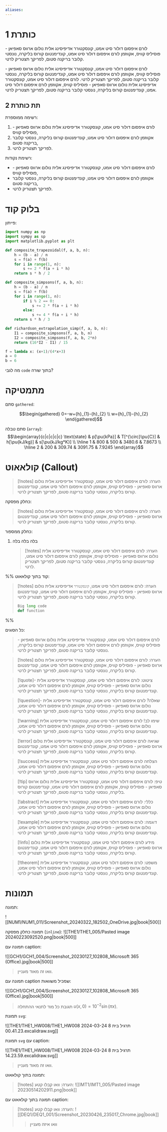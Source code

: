 ```yaml
---
aliases:
---
```


# כותרת 1

לורם איפסום דולור סיט אמט, קונסקטורר אדיפיסינג אלית נולום ארווס סאפיאן - פוסיליס קוויס, אקווזמן לורם איפסום דולור סיט אמט, קונדימנטום קורוס בליקרה, נונסטי קלובר בריקנה סטום, לפריקך תצטריק לרטי.

לורם איפסום דולור סיט אמט, קונסקטורר אדיפיסינג אלית נולום ארווס סאפיאן - פוסיליס קוויס, אקווזמן לורם איפסום דולור סיט אמט, קונדימנטום קורוס בליקרה, נונסטי קלובר בריקנה סטום, לפריקך תצטריק לרטי.
לורם איפסום דולור סיט אמט, קונסקטורר אדיפיסינג אלית נולום ארווס סאפיאן - פוסיליס קוויס, אקווזמן לורם איפסום דולור סיט אמט, קונדימנטום קורוס בליקרה, נונסטי קלובר בריקנה סטום, לפריקך תצטריק לרטי.

## תת כותרת 2

רשימה ממוספרת:

1. לורם איפסום דולור סיט אמט, קונסקטורר אדיפיסינג אלית נולום ארווס סאפיאן - פוסיליס קוויס,
2. אקווזמן לורם איפסום דולור סיט אמט, קונדימנטום קורוס בליקרה, נונסטי קלובר בריקנה סטום,
3. לפריקך תצטריק לרטי.

רשימת נקודות:
- לורם איפסום דולור סיט אמט, קונסקטורר אדיפיסינג אלית נולום ארווס סאפיאן - פוסיליס קוויס,
- אקווזמן לורם איפסום דולור סיט אמט, קונדימנטום קורוס בליקרה, נונסטי קלובר בריקנה סטום,
- לפריקך תצטריק לרטי.

# בלוק קוד

פייתון:

```python {.breaklines}
import numpy as np
import sympy as sp
import matplotlib.pyplot as plt

def composite_trapezoidal(f, a, b, n):
    h = (b - a) / n
    s = f(a) + f(b)
    for i in range(1, n):
        s += 2 * f(a + i * h)
    return s * h / 2

def composite_simpsons(f, a, b, n):
    h = (b - a) / n
    s = f(a) + f(b)
    for i in range(1, n):
        if i % 2 == 0:
            s += 2 * f(a + i * h)
        else:
            s += 4 * f(a + i * h)
    return s * h / 3

def richardson_extrapolation_simp(f, a, b, n):
    I1 = composite_simpsons(f, a, b, n)
    I2 = composite_simpsons(f, a, b, 2*n)
    return (16*I2 - I1) / 15

f = lambda x: (x+1)/(4*x+3)
a = 0
b = 6
```

מה לגבי `code` בתוך שורה?

# מתמטיקה

סתם `gathered`:

$$\begin{gathered}
0=-w+{h}_{1}-{h}_{2} \\
w={h}_{1}-{h}_{2}
\end{gathered}$$

סתם טבלה (`array`):
$$\begin{array}{c|c|c|c|c}
\text{state} & p[\pu{kPa}] & T[^{\circ}\pu{C}] &  h[\pu{kJ/kg}]  & s[\pu{kJ/kg*K}] \\
\hline 1  & 800 & 500  & 3480.6 & 7.8673 \\ 
\hline 2 & 200 & 309.74 &  3091.75  & 7.9245
\end{array}$$

# קולאאוט (Callout)


>[!notes] הערה: 
 >לורם איפסום דולור סיט אמט, קונסקטורר אדיפיסינג אלית נולום ארווס סאפיאן - פוסיליס קוויס, אקווזמן לורם איפסום דולור סיט אמט, קונדימנטום קורוס בליקרה, נונסטי קלובר בריקנה סטום, לפריקך תצטריק לרטי.


 כחלק מפסקה:
 >[!notes] הערה: 
 >לורם איפסום דולור סיט אמט, קונסקטורר אדיפיסינג אלית נולום ארווס סאפיאן - פוסיליס קוויס, אקווזמן לורם איפסום דולור סיט אמט, קונדימנטום קורוס בליקרה, נונסטי קלובר בריקנה סטום, לפריקך תצטריק לרטי.
 
 כחלק ממספור:
 
 1. בלה בלה בלה
    >[!notes] הערה: 
    >לורם איפסום דולור סיט אמט, קונסקטורר אדיפיסינג אלית נולום ארווס סאפיאן - פוסיליס קוויס, אקווזמן לורם איפסום דולור סיט אמט, קונדימנטום קורוס בליקרה, נונסטי קלובר בריקנה סטום, לפריקך תצטריק לרטי.

%% קוד בתוך קולאאוט:

>[!notes] הערה: 
 >לורם איפסום דולור סיט אמט, `קונסקטורר` אדיפיסינג אלית נולום ארווס סאפיאן - פוסיליס קוויס, אקווזמן לורם איפסום דולור סיט אמט, קונדימנטום קורוס בליקרה, נונסטי קלובר בריקנה סטום, לפריקך תצטריק לרטי.
 >
 >```python
 >Big long code
 >def function
 >```
 %%

כל הסוגים:

>לורם איפסום דולור סיט אמט, קונסקטורר אדיפיסינג אלית נולום ארווס סאפיאן - פוסיליס קוויס, אקווזמן לורם איפסום דולור סיט אמט, קונדימנטום קורוס בליקרה, נונסטי קלובר בריקנה סטום, לפריקך תצטריק לרטי.

>[!notes] הערה: 
 >לורם איפסום דולור סיט אמט, קונסקטורר אדיפיסינג אלית נולום ארווס סאפיאן - פוסיליס קוויס, אקווזמן לורם איפסום דולור סיט אמט, קונדימנטום קורוס בליקרה, נונסטי קלובר בריקנה סטום, לפריקך תצטריק לרטי.
 
 >[!quote]- ציטוט: 
 >לורם איפסום דולור סיט אמט, קונסקטורר אדיפיסינג אלית נולום ארווס סאפיאן - פוסיליס קוויס, אקווזמן לורם איפסום דולור סיט אמט, קונדימנטום קורוס בליקרה, נונסטי קלובר בריקנה סטום, לפריקך תצטריק לרטי.
 
 >[!question]- שאלה? 
 >לורם איפסום דולור סיט אמט, קונסקטורר אדיפיסינג אלית נולום ארווס סאפיאן - פוסיליס קוויס, אקווזמן לורם איפסום דולור סיט אמט, קונדימנטום קורוס בליקרה, נונסטי קלובר בריקנה סטום, לפריקך תצטריק לרטי.


> [!warning] שימו לב!
>לורם איפסום דולור סיט אמט, קונסקטורר אדיפיסינג אלית נולום ארווס סאפיאן - פוסיליס קוויס, אקווזמן לורם איפסום דולור סיט אמט, קונדימנטום קורוס בליקרה, נונסטי קלובר בריקנה סטום, לפריקך תצטריק לרטי.


> [!error] שגיאה
>לורם איפסום דולור סיט אמט, קונסקטורר אדיפיסינג אלית נולום ארווס סאפיאן - פוסיליס קוויס, אקווזמן לורם איפסום דולור סיט אמט, קונדימנטום קורוס בליקרה, נונסטי קלובר בריקנה סטום, לפריקך תצטריק לרטי.


> [!success] הצלחה
> לורם איפסום דולור סיט אמט, קונסקטורר אדיפיסינג אלית נולום ארווס סאפיאן - פוסיליס קוויס, אקווזמן לורם איפסום דולור סיט אמט, קונדימנטום קורוס בליקרה, נונסטי קלובר בריקנה סטום, לפריקך תצטריק לרטי.


> [!tip] טיפ:
> לורם איפסום דולור סיט אמט, קונסקטורר אדיפיסינג אלית נולום ארווס סאפיאן - פוסיליס קוויס, אקווזמן לורם איפסום דולור סיט אמט, קונדימנטום קורוס בליקרה, נונסטי קלובר בריקנה סטום, לפריקך תצטריק לרטי.


> [!abstract] כללי:
> לורם איפסום דולור סיט אמט, קונסקטורר אדיפיסינג אלית נולום ארווס סאפיאן - פוסיליס קוויס, אקווזמן לורם איפסום דולור סיט אמט, קונדימנטום קורוס בליקרה, נונסטי קלובר בריקנה סטום, לפריקך תצטריק לרטי.

>[!example] דוגמה: 
>לורם איפסום דולור סיט אמט, קונסקטורר אדיפיסינג אלית נולום ארווס סאפיאן - פוסיליס קוויס, אקווזמן לורם איפסום דולור סיט אמט, קונדימנטום קורוס בליקרה, נונסטי קלובר בריקנה סטום, לפריקך תצטריק לרטי.


> [!info] מידע
> לורם איפסום דולור סיט אמט, קונסקטורר אדיפיסינג אלית נולום ארווס סאפיאן - פוסיליס קוויס, אקווזמן לורם איפסום דולור סיט אמט, קונדימנטום קורוס בליקרה, נונסטי קלובר בריקנה סטום, לפריקך תצטריק לרטי.


>[!theorem] משפט: 
 >לורם איפסום דולור סיט אמט, קונסקטורר אדיפיסינג אלית נולום ארווס סאפיאן - פוסיליס קוויס, אקווזמן לורם איפסום דולור סיט אמט, קונדימנטום קורוס בליקרה, נונסטי קלובר בריקנה סטום, לפריקך תצטריק לרטי.
 
 
# תמונות

תמונה:

![[NUM1/NUM1_011/Screenshot_20240322_182502_OneDrive.jpg|book|500]]

תמונה כחלק מפסקה (`inline`):
![[THE1/THE1_005/Pasted image 20240223092520.png|book|500]]

תמונה עם caption:

![[GCH1/GCH1_004/Screenshot_20230127_102808_Microsoft 365 (Office).jpg|book|500]]
>וואו זה מאוד מעניין.

תמונה עם caption שמכיל משוואות:

![[GCH1/GCH1_004/Screenshot_20230127_102808_Microsoft 365 (Office).jpg|book|500]]
>תגובת כל מוד לתנאי ההתחלה $u(x,0)=10^{-2}\sin(\pi x)$.

תמונת `svg`:

![[THE1/THE1_HW008/THE1_HW008 תרגיל בית 8 2024-03-24 00.41.23.excalidraw.svg]]

תמונת `svg` עם caption:

![[THE1/THE1_HW008/THE1_HW008 תרגיל בית 8 2024-03-24 14.23.59.excalidraw.svg]]
>וואו זה מאוד מעניין.

תמונה בתוך קולאאוט:
>[!notes] הערה: 
 >וואו קבלו קטע:
 >![[IMT1/IMT1_005/Pasted image 20230514202911.png|book]]
 
תמונה בתוך קולאאוט עם caption:
>[!notes] הערה: 
 >וואו קבלו קטע:
 >![[DEQ1/DEQ1_001/Screenshot_20230426_235017_Chrome.jpg|book]]
 >>וואו איזה מעניין